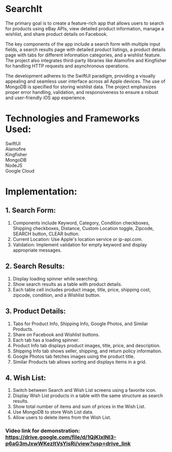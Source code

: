 # SearchIt

The primary goal is to create a feature-rich app that allows users to search for products using eBay APIs, view detailed product information, manage a wishlist, and share product details on Facebook.

The key components of the app include a search form with multiple input fields, a search results page with detailed product listings, a product details page with tabs for different information categories, and a wishlist feature. The project also integrates third-party libraries like Alamofire and Kingfisher for handling HTTP requests and asynchronous operations.

The development adheres to the SwiftUI paradigm, providing a visually appealing and seamless user interface across all Apple devices. The use of MongoDB is specified for storing wishlist data. The project emphasizes proper error handling, validation, and responsiveness to ensure a robust and user-friendly iOS app experience.

# Technologies and Frameworks Used:

SwiftUI  
Alamofire  
Kingfisher   
MongoDB  
NodeJS  
Google Cloud  


# Implementation:

## 1. Search Form:

1. Components include Keyword, Category, Condition checkboxes, Shipping checkboxes, Distance, Custom Location toggle, Zipcode, SEARCH button, CLEAR button.  
1. Current Location: Use Apple's location service or ip-api.com.  
1. Validation: Implement validation for empty keyword and display appropriate messages.  

## 2. Search Results:

1. Display loading spinner while searching.  
1. Show search results as a table with product details.  
1. Each table cell includes product image, title, price, shipping cost, zipcode, condition, and a Wishlist button.  

## 3. Product Details:

1. Tabs for Product Info, Shipping Info, Google Photos, and Similar Products.  
1. Share on Facebook and Wishlist buttons.  
1. Each tab has a loading spinner.  
1. Product Info tab displays product images, title, price, and description.  
1. Shipping Info tab shows seller, shipping, and return policy information.    
1. Google Photos tab fetches images using the product title.  
1. Similar Products tab allows sorting and displays items in a grid.  

## 4. Wish List:

1. Switch between Search and Wish List screens using a favorite icon.  
1. Display Wish List products in a table with the same structure as search results.  
1. Show total number of items and sum of prices in the Wish List.  
1. Use MongoDB to store Wish List data.  
1. Allow users to delete items from the Wish List.  


### Video link for demonstration: https://drive.google.com/file/d/1QjKIxINl3-p6aG3mJxwWKezItVsYisRi/view?usp=drive_link
